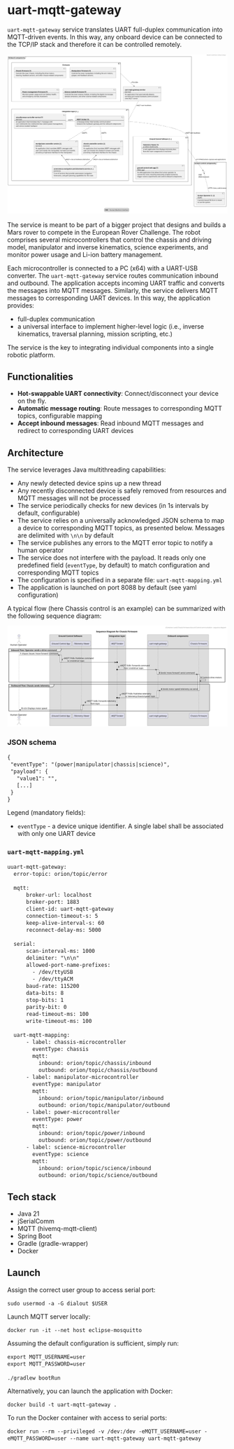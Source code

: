 # uart-mqtt-gateway

`uart-mqtt-gateway` service translates UART full-duplex communication into
MQTT-driven events. In this way, any onboard device can be connected to the TCP/IP stack
and therefore it can be controlled remotely.

![System level component diagram](../uml/c4model/02_container_level/010_container_rover_software_component_diagram.svg)

The service is meant to be part of a bigger project that designs and builds a Mars rover
to compete in the European Rover Challenge. The robot comprises several microcontrollers that
control the chassis and driving model, manipulator and inverse kinematics, science experiments,
and monitor power usage and Li-ion battery management.

Each microcontroller is connected to a PC (x64) with a UART-USB converter. The `uart-mqtt-gateway`
service routes communication inbound and outbound. The application accepts
incoming UART traffic and converts the messages into MQTT messages. Similarly, the service
delivers MQTT messages to corresponding UART devices. In this way, the application provides:
* full-duplex communication
* a universal interface to implement higher-level logic (i.e., inverse kinematics, traversal planning,
mission scripting, etc.)

The service is the key to integrating individual components into a single robotic platform.


## Functionalities

* **Hot-swappable UART connectivity**: Connect/disconnect your device on the fly.
* **Automatic message routing**: Route messages to corresponding MQTT topics, configurable mapping
* **Accept inbound messages**: Read inbound MQTT messages and redirect to corresponding UART devices


## Architecture

The service leverages Java multithreading capabilities:
* Any newly detected device spins up a new thread
* Any recently disconnected device is safely removed from resources and MQTT messages will not be processed
* The service periodically checks for new devices (in 1s intervals by default, configurable)
* The service relies on a universally acknowledged JSON schema to map a device to corresponding MQTT topics, as presented below. Messages are delimited with `\n\n` by default
* The service publishes any errors to the MQTT error topic to notify a human operator
* The service does not interfere with the payload. It reads only one predefined 
field (`eventType`, by default) to match configuration and corresponding MQTT topics
* The configuration is specified in a separate file: `uart-mqtt-mapping.yml`
* The application is launched on port 8088 by default (see yaml configuration)

A typical flow (here Chassis control is an example) can be summarized with the following sequence diagram:

![Sequence diagram](../uml/c4model/02_container_level/020_container_rover_software_sequence_diagram_chassis_firmware.svg)

### JSON schema
```
{
 "eventType": "(power|manipulator|chassis|science)",
 "payload": {
   "value1": "",
   [...]
 }
}
```

Legend (mandatory fields):
* `eventType` - a device unique identifier. A single label shall be associated with only one UART device

### `uart-mqtt-mapping.yml`
```
uuart-mqtt-gateway:
  error-topic: orion/topic/error

  mqtt:
      broker-url: localhost
      broker-port: 1883
      client-id: uart-mqtt-gateway
      connection-timeout-s: 5
      keep-alive-interval-s: 60
      reconnect-delay-ms: 5000

  serial:
      scan-interval-ms: 1000
      delimiter: "\n\n"
      allowed-port-name-prefixes: 
        - /dev/ttyUSB
        - /dev/ttyACM
      baud-rate: 115200
      data-bits: 8
      stop-bits: 1
      parity-bit: 0
      read-timeout-ms: 100
      write-timeout-ms: 100

  uart-mqtt-mapping:
      - label: chassis-microcontroller
        eventType: chassis
        mqtt:
          inbound: orion/topic/chassis/inbound
          outbound: orion/topic/chassis/outbound
      - label: manipulator-microcontroller
        eventType: manipulator
        mqtt:
          inbound: orion/topic/manipulator/inbound
          outbound: orion/topic/manipulator/outbound
      - label: power-microcontroller
        eventType: power
        mqtt:
          inbound: orion/topic/power/inbound
          outbound: orion/topic/power/outbound
      - label: science-microcontroller
        eventType: science
        mqtt:
          inbound: orion/topic/science/inbound
          outbound: orion/topic/science/outbound

```


## Tech stack

* Java 21
* jSerialComm
* MQTT (hivemq-mqtt-client)
* Spring Boot
* Gradle (gradle-wrapper)
* Docker

## Launch

Assign the correct user group to access serial port:
```
sudo usermod -a -G dialout $USER
```

Launch MQTT server locally:
```
docker run -it --net host eclipse-mosquitto
```

Assuming the default configuration is sufficient, simply run:
```
export MQTT_USERNAME=user
export MQTT_PASSWORD=user

./gradlew bootRun
```

Alternatively, you can launch the application with Docker:
```/usr/bin/env bash
docker build -t uart-mqtt-gateway .
```

To run the Docker container with access to serial ports:
```/usr/bin/env bash
docker run --rm --privileged -v /dev:/dev -eMQTT_USERNAME=user -eMQTT_PASSWORD=user --name uart-mqtt-gateway uart-mqtt-gateway
```